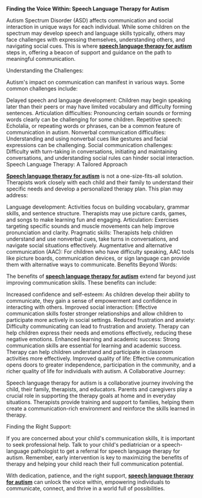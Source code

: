 **Finding the Voice Within: Speech Language Therapy for Autism**

Autism Spectrum Disorder (ASD) affects communication and social interaction in unique ways for each individual. While some children on the spectrum may develop speech and language skills typically, others may face challenges with expressing themselves, understanding others, and navigating social cues. This is where **[speech language therapy for autism](https://www.butterflylearnings.com/speech-therapy)** steps in, offering a beacon of support and guidance on the path to meaningful communication.

Understanding the Challenges:

Autism's impact on communication can manifest in various ways. Some common challenges include:

Delayed speech and language development: Children may begin speaking later than their peers or may have limited vocabulary and difficulty forming sentences.
Articulation difficulties: Pronouncing certain sounds or forming words clearly can be challenging for some children.
Repetitive speech: Echolalia, or repeating words or phrases, can be a common feature of communication in autism.
Nonverbal communication difficulties: Understanding and using nonverbal cues like gestures and facial expressions can be challenging.
Social communication challenges: Difficulty with turn-taking in conversations, initiating and maintaining conversations, and understanding social rules can hinder social interaction.
Speech Language Therapy: A Tailored Approach

**[Speech language therapy for autism](https://www.butterflylearnings.com/)** is not a one-size-fits-all solution. Therapists work closely with each child and their family to understand their specific needs and develop a personalized therapy plan. This plan may address:

Language development: Activities focus on building vocabulary, grammar skills, and sentence structure. Therapists may use picture cards, games, and songs to make learning fun and engaging.
Articulation: Exercises targeting specific sounds and muscle movements can help improve pronunciation and clarity.
Pragmatic skills: Therapists help children understand and use nonverbal cues, take turns in conversations, and navigate social situations effectively.
Augmentative and alternative communication (AAC): For children who have difficulty speaking, AAC tools like picture boards, communication devices, or sign language can provide them with alternative ways to communicate.
Benefits Beyond Words:

The benefits of **[speech language therapy for autism](https://www.butterflylearnings.com/)** extend far beyond just improving communication skills. These benefits can include:

Increased confidence and self-esteem: As children develop their ability to communicate, they gain a sense of empowerment and confidence in interacting with others.
Improved social interaction: Effective communication skills foster stronger relationships and allow children to participate more actively in social settings.
Reduced frustration and anxiety: Difficulty communicating can lead to frustration and anxiety. Therapy can help children express their needs and emotions effectively, reducing these negative emotions.
Enhanced learning and academic success: Strong communication skills are essential for learning and academic success. Therapy can help children understand and participate in classroom activities more effectively.
Improved quality of life: Effective communication opens doors to greater independence, participation in the community, and a richer quality of life for individuals with autism.
A Collaborative Journey:

Speech language therapy for autism is a collaborative journey involving the child, their family, therapists, and educators. Parents and caregivers play a crucial role in supporting the therapy goals at home and in everyday situations. Therapists provide training and support to families, helping them create a communication-rich environment and reinforce the skills learned in therapy.

Finding the Right Support:

If you are concerned about your child's communication skills, it is important to seek professional help. Talk to your child's pediatrician or a speech-language pathologist to get a referral for speech language therapy for autism. Remember, early intervention is key to maximizing the benefits of therapy and helping your child reach their full communication potential.

With dedication, patience, and the right support, **[speech language therapy for autism](https://www.butterflylearnings.com/speech-therapy)** can unlock the voice within, empowering individuals to communicate, connect, and thrive in a world full of possibilities.
